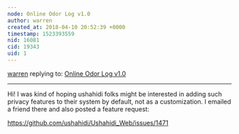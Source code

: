 ```yaml
---
node: Online Odor Log v1.0
author: warren
created_at: 2018-04-10 20:52:39 +0000
timestamp: 1523393559
nid: 16081
cid: 19343
uid: 1
---
```




[warren](../profile/warren) replying to: [Online Odor Log v1.0](../notes/imvec/04-06-2018/online-odor-log-v1-0)

----
Hi! I was kind of hoping ushahidi folks might be interested in adding such privacy features to their system by default, not as a customization. I emailed a friend there and also posted a feature request:

 https://github.com/ushahidi/Ushahidi_Web/issues/1471